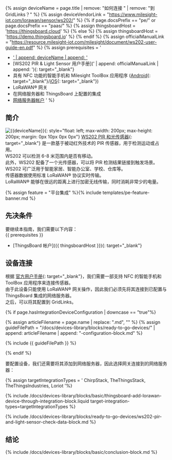 {% assign deviceName = page.title | remove: "如何连接 " | remove: "到 GridLinks？" %}
{% assign deviceVendorLink = "https://www.milesight-iot.com/lorawan/sensor/ws202/" %}
{% if page.docsPrefix == "pe/" or page.docsPrefix == "paas/" %}
{% assign thingsboardHost = 'https://thingsboard.cloud' %}
{% else %}
{% assign thingsboardHost = 'https://demo.thingsboard.io' %}
{% endif %}
{% assign officialManualLink = "https://resource.milesight-iot.com/milesight/document/ws202-user-guide-en.pdf" %}
{% assign prerequisites = '
- <a href="' | append: deviceVendorLink | append: '" target="_blank">' | append: deviceName | append: '</a>
- [WS202 PIR & Light Sensor 用户手册](' | append: officialManualLink | append: '){: target="_blank"}
- 具有 NFC 功能的智能手机和 Milesight ToolBox 应用程序 ([Android](https://play.google.com/store/apps/details?id=com.ursalinknfc){: target="_blank"}/[iOS](https://itunes.apple.com/app/id1518748039){: target="_blank"})
- LoRaWAN® 网关
- 在网络服务器和 ThingsBoard 上配置的集成
- [网络服务器帐户](#device-connection)
'
 %}

## 简介

![{{deviceName}}](/images/devices-library/{{page.deviceImageFileName}}){: style="float: left; max-width: 200px; max-height: 200px; margin: 0px 10px 0px 0px"}
[WS202 PIR 和光传感器]({{deviceVendorLink}}){: target="_blank"} 是一款基于被动红外技术的 PIR 传感器，用于检测运动或占用。  
WS202 可以检测 6-8 米范围内是否有移动。  
此外，WS202 配备了一个光传感器，可以将 PIR 检测结果链接到触发场景。  
WS202 可广泛用于智能家居、智能办公室、学校、仓库等。  
传感器数据使用标准 LoRaWAN® 协议实时传输。  
LoRaWAN® 能够在很远的距离上进行加密无线传输，同时消耗非常少的电量。  

{% assign feature = "平台集成" %}{% include templates/pe-feature-banner.md %}
<br>

## 先决条件

要继续本指南，我们需要以下内容：  
{{ prerequisites }}
- [ThingsBoard 帐户]({{ thingsboardHost }}){: target="_blank"}


## 设备连接

根据 [官方用户手册]({{officialManualLink}}){: target="_blank"}，我们需要一部支持 NFC 的智能手机和 ToolBox 应用程序来连接传感器。  
由于此设备只能使用 LoRaWAN® 网关操作，因此我们必须先将其连接到已配置与 ThingsBoard 集成的网络服务器。  
之后，可以将其配置到 GridLinks。

{% if page.hasIntegrationDeviceConfiguration | downcase == "true"%}

{% assign articleFilename = page.name |  replace: ".md", "" %}
{% assign guideFilePath = "/docs/devices-library/blocks/ready-to-go-devices/" | append: articleFilename | append: "-configuration-block.md" %}

{% include {{ guideFilePath }} %}

{% endif %}

要配置设备，我们还需要将其添加到网络服务器，因此选择网关连接到的网络服务器：  

{% assign targetIntegrationTypes = '
ChirpStack,
TheThingsStack,
TheThingsIndustries,
Loriot
'%}

{% include /docs/devices-library/blocks/basic/thingsboard-add-lorawan-device-through-integration-block.liquid target-integration-types=targetIntegrationTypes %}

{% include /docs/devices-library/blocks/ready-to-go-devices/ws202-pir-and-light-sensor-check-data-block.md %}

## 结论

{% include /docs/devices-library/blocks/basic/conclusion-block.md %}